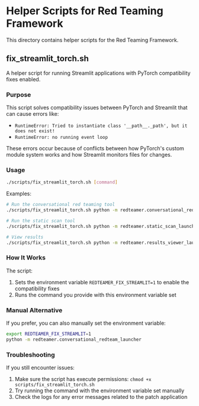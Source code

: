 # Helper Scripts for Red Teaming Framework

This directory contains helper scripts for the Red Teaming Framework.

## fix_streamlit_torch.sh

A helper script for running Streamlit applications with PyTorch compatibility fixes enabled.

### Purpose

This script solves compatibility issues between PyTorch and Streamlit that can cause errors like:
- `RuntimeError: Tried to instantiate class '__path__._path', but it does not exist!`
- `RuntimeError: no running event loop`

These errors occur because of conflicts between how PyTorch's custom module system works and how Streamlit monitors files for changes.

### Usage

```bash
./scripts/fix_streamlit_torch.sh [command]
```

Examples:
```bash
# Run the conversational red teaming tool
./scripts/fix_streamlit_torch.sh python -m redteamer.conversational_redteam_launcher

# Run the static scan tool
./scripts/fix_streamlit_torch.sh python -m redteamer.static_scan_launcher

# View results
./scripts/fix_streamlit_torch.sh python -m redteamer.results_viewer_launcher
```

### How It Works

The script:
1. Sets the environment variable `REDTEAMER_FIX_STREAMLIT=1` to enable the compatibility fixes
2. Runs the command you provide with this environment variable set

### Manual Alternative

If you prefer, you can also manually set the environment variable:

```bash
export REDTEAMER_FIX_STREAMLIT=1
python -m redteamer.conversational_redteam_launcher
```

### Troubleshooting

If you still encounter issues:
1. Make sure the script has execute permissions: `chmod +x scripts/fix_streamlit_torch.sh`
2. Try running the command with the environment variable set manually
3. Check the logs for any error messages related to the patch application 